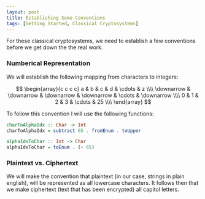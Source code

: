 ```yaml
---
layout: post
title: Establishing Some Conventions
tags: [Getting Started, Classical Cryptosystems]
---
```


For these classical cryptosystems, we need to establish a few conventions before
we get down the the real work.

### Numberical Representation

We will establish the following mapping from characters to integers:

$$
\begin{array}{c c c c}
 a & b & c & d & \cdots & z \\\\
 \downarrow & \downarrow & \downarrow & \downarrow & \cdots & \downarrow \\\\
 0 & 1 & 2 & 3 & \cdots & 25 \\\\
 \end{array}
$$

To follow this convention I will use the following functions:
```haskell
charToAlphaIdx :: Char -> Int
charToAlphaIdx = subtract 65 . fromEnum . toUpper

alphaIdxToChar :: Int -> Char
alphaIdxToChar = toEnum . (+ 65)
```


### Plaintext vs. Ciphertext

We will make the convention that plaintext (in our case, strings in plain
english), will be represented as all lowercase characters.  It follows then
that we make ciphertext (text that has been encrypted) all capitol letters.
